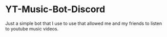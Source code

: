 # YT-Music-Bot-Discord
Just a simple bot that I use to use that allowed me and my friends to listen to youtube music videos.
